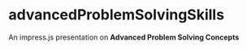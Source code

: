 advancedProblemSolvingSkills
============================

An impress.js presentation on __Advanced Problem Solving Concepts__
